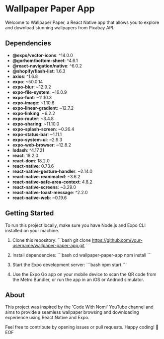 # Wallpaper Paper App

Welcome to Wallpaper Paper, a React Native app that allows you to explore and download stunning wallpapers from Pixabay API.

## Dependencies

- **@expo/vector-icons**: ^14.0.0
- **@gorhom/bottom-sheet**: ^4.6.1
- **@react-navigation/native**: ^6.0.2
- **@shopify/flash-list**: 1.6.3
- **axios**: ^1.6.8
- **expo**: ~50.0.14
- **expo-blur**: ~12.9.2
- **expo-file-system**: ~16.0.9
- **expo-font**: ~11.10.3
- **expo-image**: ~1.10.6
- **expo-linear-gradient**: ~12.7.2
- **expo-linking**: ~6.2.2
- **expo-router**: ~3.4.8
- **expo-sharing**: ~11.10.0
- **expo-splash-screen**: ~0.26.4
- **expo-status-bar**: ~1.11.1
- **expo-system-ui**: ~2.9.3
- **expo-web-browser**: ~12.8.2
- **lodash**: ^4.17.21
- **react**: 18.2.0
- **react-dom**: 18.2.0
- **react-native**: 0.73.6
- **react-native-gesture-handler**: ~2.14.0
- **react-native-reanimated**: ~3.6.2
- **react-native-safe-area-context**: 4.8.2
- **react-native-screens**: ~3.29.0
- **react-native-toast-message**: ^2.2.0
- **react-native-web**: ~0.19.6

## Getting Started

To run this project locally, make sure you have Node.js and Expo CLI installed on your machine.

1. Clone this repository:
   \`\`\`bash
   git clone https://github.com/your-username/wallpaper-paper-app.git
   \`\`\`

2. Install dependencies:
   \`\`\`bash
   cd wallpaper-paper-app
   npm install
   \`\`\`

3. Start the Expo development server:
   \`\`\`bash
   npm start
   \`\`\`

4. Use the Expo Go app on your mobile device to scan the QR code from the Metro Bundler, or run the app in an iOS or Android simulator.

## About

This project was inspired by the 'Code With Nomi' YouTube channel and aims to provide a seamless wallpaper browsing and downloading experience using React Native and Expo.

Feel free to contribute by opening issues or pull requests. Happy coding! 🚀
EOF
